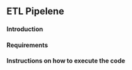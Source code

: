 ##  ETL Pipelene


#### Introduction

#### Requirements

#### Instructions on how to execute the code

